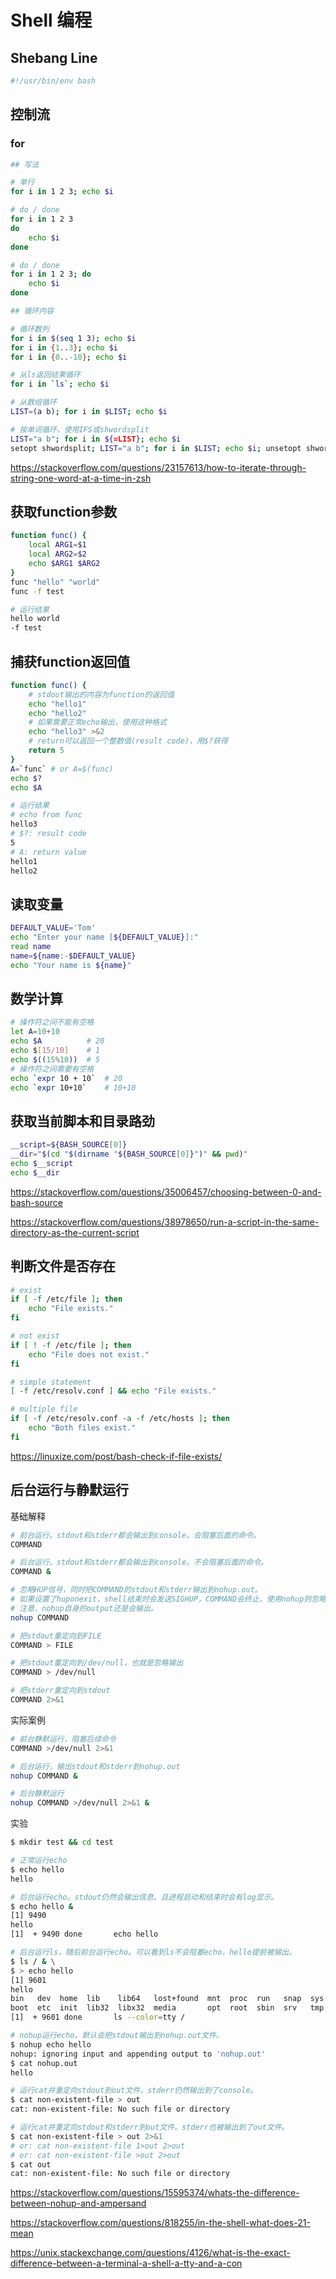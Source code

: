 # Shell 编程



## Shebang Line

```bash
#!/usr/bin/env bash
```



## 控制流

### for

```bash
## 写法

# 单行
for i in 1 2 3; echo $i

# do / done
for i in 1 2 3
do
	echo $i
done

# do / done
for i in 1 2 3; do
	echo $i
done

## 循环内容

# 循环数列
for i in $(seq 1 3); echo $i
for i in {1..3}; echo $i
for i in {0..-10}; echo $i

# 从ls返回结果循环
for i in `ls`; echo $i

# 从数组循环
LIST=(a b); for i in $LIST; echo $i

# 按单词循环，使用IFS或shwordsplit
LIST="a b"; for i in ${=LIST}; echo $i
setopt shwordsplit; LIST="a b"; for i in $LIST; echo $i; unsetopt shwordsplit
```

https://stackoverflow.com/questions/23157613/how-to-iterate-through-string-one-word-at-a-time-in-zsh



## 获取function参数

```bash
function func() {
	local ARG1=$1
	local ARG2=$2
	echo $ARG1 $ARG2
}
func "hello" "world"
func -f test

# 运行结果
hello world
-f test
```



## 捕获function返回值

```bash
function func() {
    # stdout输出的内容为function的返回值
    echo "hello1"
    echo "hello2"
    # 如果需要正常echo输出，使用这种格式
    echo "hello3" >&2
    # return可以返回一个整数值(result code)，用$?获得
    return 5
}
A=`func` # or A=$(func)
echo $?
echo $A

# 运行结果
# echo from func
hello3
# $?: result code
5
# A: return value
hello1
hello2
```



## 读取变量

```bash
DEFAULT_VALUE='Tom'
echo "Enter your name [${DEFAULT_VALUE}]:"
read name
name=${name:-$DEFAULT_VALUE}
echo "Your name is ${name}"
```



## 数学计算

```bash
# 操作符之间不能有空格
let A=10+10
echo $A          # 20
echo $[15/10]    # 1
echo $((15%10))  # 5
# 操作符之间需要有空格
echo `expr 10 + 10`  # 20
echo `expr 10+10`    # 10+10
```



## 获取当前脚本和目录路劲

```bash
__script=${BASH_SOURCE[0]}
__dir="$(cd "$(dirname "${BASH_SOURCE[0]}")" && pwd)"
echo $__script
echo $__dir
```

https://stackoverflow.com/questions/35006457/choosing-between-0-and-bash-source

https://stackoverflow.com/questions/38978650/run-a-script-in-the-same-directory-as-the-current-script



## 判断文件是否存在

```bash
# exist
if [ -f /etc/file ]; then
	echo "File exists."
fi

# not exist
if [ ! -f /etc/file ]; then
	echo "File does not exist."
fi

# simple statement
[ -f /etc/resolv.conf ] && echo "File exists."

# multiple file
if [ -f /etc/resolv.conf -a -f /etc/hosts ]; then
    echo "Both files exist."
fi
```

https://linuxize.com/post/bash-check-if-file-exists/



## 后台运行与静默运行

基础解释

```bash
# 前台运行。stdout和stderr都会输出到console。会阻塞后面的命令。
COMMAND

# 后台运行。stdout和stderr都会输出到console。不会阻塞后面的命令。
COMMAND &

# 忽略HUP信号，同时把COMMAND的stdout和stderr输出到nohup.out。
# 如果设置了huponexit，shell结束时会发送SIGHUP，COMMAND会终止，使用nohup则忽略HUP信号。
# 注意，nohup自身的output还是会输出。
nohup COMMAND

# 把stdout重定向到FILE
COMMAND > FILE

# 把stdout重定向到/dev/null，也就是忽略输出
COMMAND > /dev/null

# 把stderr重定向到stdout
COMMAND 2>&1
```

实际案例

```bash
# 前台静默运行，阻塞后续命令
COMMAND >/dev/null 2>&1

# 后台运行，输出stdout和stderr到nohup.out
nohup COMMAND &

# 后台静默运行
nohup COMMAND >/dev/null 2>&1 &
```

实验

```bash
$ mkdir test && cd test

# 正常运行echo
$ echo hello
hello

# 后台运行echo。stdout仍然会输出信息。且进程启动和结束时会有log显示。
$ echo hello &
[1] 9490
hello
[1]  + 9490 done       echo hello

# 后台运行ls，随后前台运行echo。可以看到ls不会阻塞echo，hello提前被输出。
$ ls / & \
$ > echo hello
[1] 9601
hello
bin   dev  home  lib    lib64   lost+found  mnt  proc  run   snap  sys  usr
boot  etc  init  lib32  libx32  media       opt  root  sbin  srv   tmp  var
[1]  + 9601 done       ls --color=tty /

# nohup运行echo。默认会把stdout输出到nohup.out文件。
$ nohup echo hello
nohup: ignoring input and appending output to 'nohup.out'
$ cat nohup.out
hello

# 运行cat并重定向stdout到out文件。stderr仍然输出到了console。
$ cat non-existent-file > out
cat: non-existent-file: No such file or directory

# 运行cat并重定向stdout和stderr到out文件。stderr也被输出到了out文件。
$ cat non-existent-file > out 2>&1
# or: cat non-existent-file 1>out 2>out
# or: cat non-existent-file >out 2>out
$ cat out
cat: non-existent-file: No such file or directory
```



https://stackoverflow.com/questions/15595374/whats-the-difference-between-nohup-and-ampersand

https://stackoverflow.com/questions/818255/in-the-shell-what-does-21-mean

https://unix.stackexchange.com/questions/4126/what-is-the-exact-difference-between-a-terminal-a-shell-a-tty-and-a-con